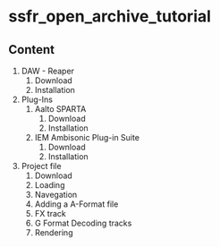 # ssfr_open_archive_tutorial

## Content
1. DAW - Reaper 
    1. Download
    2. Installation
2. Plug-Ins
    1. Aalto SPARTA
       1. Download
       2. Installation
    2. IEM Ambisonic Plug-in Suite
       1. Download
       2. Installation
3. Project file
    1. Download
    2. Loading
    3. Navegation
    4. Adding a A-Format file
    5. FX track
    6. G Format Decoding tracks
    7. Rendering

